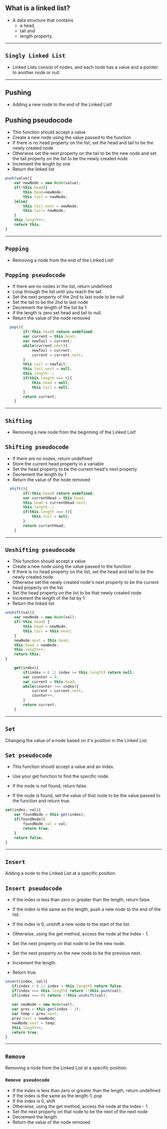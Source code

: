 ## **What is a linked list?**

- A data structure that contains
  - a head,
  - tail and
  - length property.

---

## **`Singly Linked List`**

- Linked Lists consist of nodes, and each node has a value and a pointer to another node or null.

--- 

## Pushing

- Adding a new node to the end of the Linked List!

## Pushing pseudocode

- This function should accept a value
- Create a new node using the value passed to the function
- If there is no head property on the list, set the head and tail to be the newly created node
- Otherwise set the next property on the tail to be the new node and set the tail property on the list to be the newly created node
- Increment the length by one
- Return the linked list

```js
push(value){
    var newNode = new Node(value);
    if(!this.head){
        this.head=newNode;
        this.tail = newNode;
    }else{
        this.tail.next = newNode;
        this.tail= newNode;
    }
    this.length++;
    return this;
}
```

---
## **`Popping`**
- Removing a node from the end of the Linked List!
## **`Popping pseudocode`**
- If there are no nodes in the list, return undefined
- Loop through the list until you reach the tail
- Set the next property of the 2nd to last node to be null
- Set the tail to be the 2nd to last node
- Decrement the length of the list by 1
- if the length is zero set head and tail to null.
- Return the value of the node removed

```js
  pop(){
        if(!this.head) return undefined;
        var current = this.head;
        var newTail = current;
        while(current.next){
            newTail = current;
            current = current.next;
        }
        this.tail = newTail;
        this.tail.next = null;
        this.length--;
        if(this.length === 0){
            this.head = null;
            this.tail = null;
        }
        return current;
    }
```
---
## **`Shifting`**
- Removing a new node from the beginning of the Linked List!

## **`Shifting pseudocode`**
- If there are no nodes, return undefined
- Store the current head property in a variable
- Set the head property to be the current head's next property
- Decrement the length by 1
- Return the value of the node removed
```js
  shift(){
        if(!this.head) return undefined;
        var currentHead = this.head;
        this.head = currentHead.next;
        this.length--;
        if(this.length === 0){
            this.tail = null;
        }
        return currentHead;
    }
```

---
## **`Unshifting pseudocode`**

- This function should accept a value
- Create a new node using the value passed to the function
- If there is no head property on the list, set the head and tail to be the newly created node
- Otherwise set the newly created node's next property to be the current head property on the list
- Set the head property on the list to be that newly created node
- Increment the length of the list by 1
- Return the linked list

```js
unshift(val){
    var newNode = new Node(val);
    if(!this.head) {
        this.head = newNode;
        this.tail = this.head;
    }
    newNode.next = this.head;
    this.head = newNode;
    this.length++;
    return this;
}
```

```js
    get(index){
        if(index < 0 || index >= this.length) return null;
        var counter = 0;
        var current = this.head;
        while(counter !== index){
            current = current.next;
            counter++;
        }
        return current;
    }
```

---

## **`Set`**

Changing the value of a node based on it's position in the Linked List.

## **`Set pseudocode`**

- This function should accept a value and an index.

- Use your get function to find the specific node.

- If the node is not found, return false.

- If the node is found, set the value of that node to be the value passed to the function and return true.

```js
set(index, val){
    var foundNode = this.get(index);
    if(foundNode){
        foundNode.val = val;
        return true;
    }
    return false;
}
```

---

## **`Insert`**

Adding a node to the Linked List at a specific position.


## **`Insert pseudocode`**

 - If the index is less than zero or greater than the length, return false.

 - If the index is the same as the length, push a new node to the end of the list.

 - If the index is 0, unshift a new node to the start of the list.

 - Otherwise, using the get method, access the node at the index - 1.

 - Set the next property on that node to be the new node.

 - Set the next property on the new node to be the previous next.

 - Increment the length.

 - Return true.

 ```js
insert(index, val){
    if(index < 0 || index > this.length) return false;
    if(index === this.length) return !!this.push(val);
    if(index === 0) return !!this.unshift(val);
    
    var newNode = new Node(val);
    var prev = this.get(index - 1);
    var temp = prev.next;
    prev.next = newNode;
    newNode.next = temp;
    this.length++;
    return true;
}
 ```
 ---
## **`Remove`**
Removing a node from the Linked List at a specific position.

### **`Remove pseudocode`**
- If the index is less than zero or greater than the length, return undefined
- If the index is the same as the length-1, pop
- If the index is 0, shift
- Otherwise, using the get method, access the node at the index - 1
- Set the next property on that node to be the next of the next node
- Decrement the length
- Return the value of the node removed